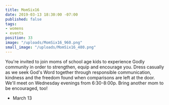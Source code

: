 ```yaml
---
title: MomSix16
date: 2019-03-13 18:30:00 -07:00
published: false
tags:
- womens
- events
position: 33
image: "/uploads/MomSix16_960.png"
small_image: "/uploads/MomSix16_480.png"
---
```


You're invited to join moms of school age kids to experience Godly community in order to strengthen, equip and encourage you.  Dress casually as we seek God's Word together through responsible communication, kindness and the freedom found when comparisons are left at the door.  We'll meet on Wednesday evenings from 6:30-8:00p.  Bring another mom to be encouraged, too! 

* March 13